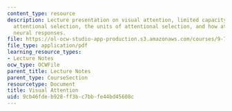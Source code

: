 ```yaml
---
content_type: resource
description: Lecture presentation on visual attention, limited capacity and selectivity,
  attentional selection, the units of attentional selection, and how attention affects
  neural responses.
file: https://ol-ocw-studio-app-production.s3.amazonaws.com/courses/9-71-functional-mri-of-high-level-vision-fall-2007/9cb46fdeb928ff3bc7bbfe44bd45608c_lec6_attn.pdf
file_type: application/pdf
learning_resource_types:
- Lecture Notes
ocw_type: OCWFile
parent_title: Lecture Notes
parent_type: CourseSection
resourcetype: Document
title: Visual Attention
uid: 9cb46fde-b928-ff3b-c7bb-fe44bd45608c
---
```

